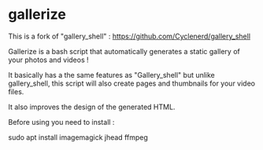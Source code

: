 # gallerize

This is a fork of "gallery_shell" : https://github.com/Cyclenerd/gallery_shell

Gallerize is a bash script that automatically generates a static gallery of your photos and videos !

It basically has a the same features as "Gallery_shell" but unlike gallery_shell, this script will also create pages and thumbnails for your video files.

It also improves the design of the generated HTML.

Before using you need to install : 

sudo apt install imagemagick jhead ffmpeg
 

